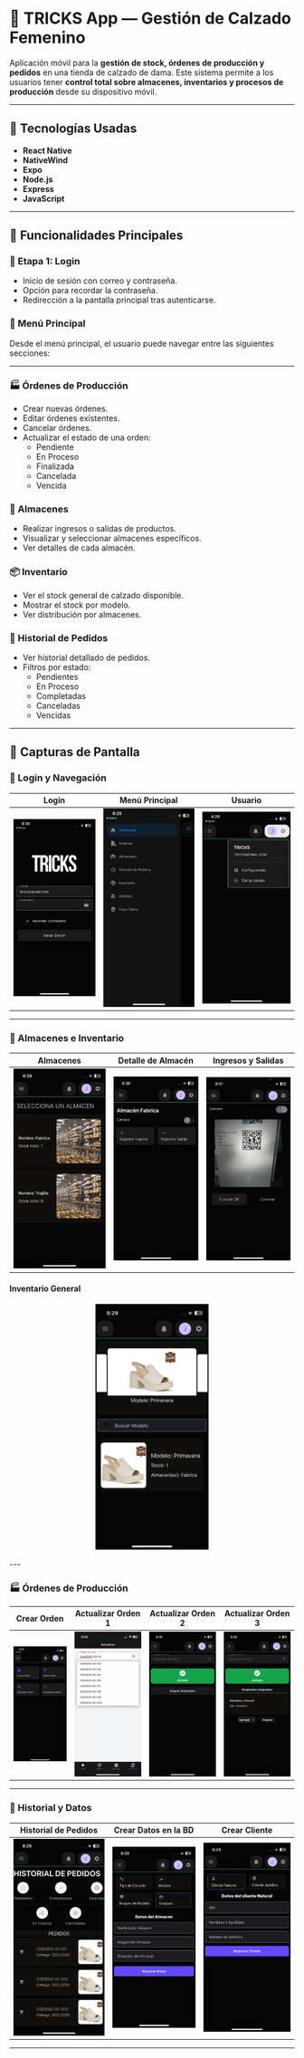 # 👠 TRICKS App — Gestión de Calzado Femenino

Aplicación móvil para la **gestión de stock, órdenes de producción y pedidos** en una tienda de calzado de dama. Este sistema permite a los usuarios tener **control total sobre almacenes, inventarios y procesos de producción** desde su dispositivo móvil.

---

## 🚀 Tecnologías Usadas

- **React Native**
- **NativeWind**
- **Expo**
- **Node.js**
- **Express**
- **JavaScript**

---

## 🧾 Funcionalidades Principales

### 🔐 Etapa 1: Login
- Inicio de sesión con correo y contraseña.
- Opción para recordar la contraseña.
- Redirección a la pantalla principal tras autenticarse.

### 🧭 Menú Principal
Desde el menú principal, el usuario puede navegar entre las siguientes secciones:

---

### 🏭 Órdenes de Producción
- Crear nuevas órdenes.
- Editar órdenes existentes.
- Cancelar órdenes.
- Actualizar el estado de una orden:
  - Pendiente
  - En Proceso
  - Finalizada
  - Cancelada
  - Vencida

### 🏬 Almacenes
- Realizar ingresos o salidas de productos.
- Visualizar y seleccionar almacenes específicos.
- Ver detalles de cada almacén.

### 📦 Inventario
- Ver el stock general de calzado disponible.
- Mostrar el stock por modelo.
- Ver distribución por almacenes.

### 🧾 Historial de Pedidos
- Ver historial detallado de pedidos.
- Filtros por estado:
  - Pendientes
  - En Proceso
  - Completadas
  - Canceladas
  - Vencidas

---

## 📸 Capturas de Pantalla

### 🔐 Login y Navegación
| Login | Menú Principal | Usuario |
|-------|----------------|---------|
| ![Login](./assets/readme/login.jpeg) | ![Menú](./assets/readme/drawer.jpeg) | ![Usuario](./assets/readme/dashboard.jpeg) |

---

### 🏬 Almacenes e Inventario
| Almacenes | Detalle de Almacén | Ingresos y Salidas |
|-----------|---------------------|---------------------|
| ![Almacén](./assets/readme/almacenes.jpeg) | ![Detalle](./assets/readme/detalle_almacen.jpeg) | ![Entradas y Salidas](./assets/readme/ingresos_salidas.jpeg) |

#### Inventario General

<p align="center">
  <img src="./assets/readme/Inventario.jpeg" alt="Inventario General" width="200" heigth="600"/>
</p>
---

### 🏭 Órdenes de Producción
| Crear Orden | Actualizar Orden 1 | Actualizar Orden 2 | Actualizar Orden 3 |
|-------------|---------------------|---------------------|---------------------|
| ![CrearOrden](./assets/readme/ordenes.jpeg) | ![Actualizar1](./assets/readme/opActualizar.jpeg) | ![Actualizar2](./assets/readme/opActualizar2.jpeg) | ![Actualizar3](./assets/readme/opActualizar3.jpeg) |

---

### 📜 Historial y Datos
| Historial de Pedidos | Crear Datos en la BD | Crear Cliente |
|----------------------|-----------------------|----------------|
| ![Historial](./assets/readme/historial.jpeg) | ![Datos](./assets/readme/datos.jpeg) | ![Cliente](./assets/readme/crearCliente.jpeg) |

---

